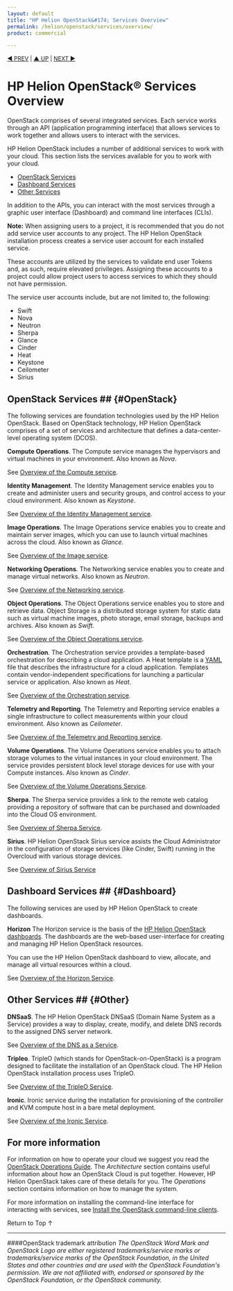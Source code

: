 ```yaml
---
layout: default
title: "HP Helion OpenStack&#174; Services Overview"
permalink: /helion/openstack/services/overview/
product: commercial

---
```

<!--PUBLISHED-->

<script>

function PageRefresh {
onLoad="window.refresh"
}

PageRefresh();

</script>


<p style="font-size: small;"> <a href="/helion/openstack/technical-overview/">&#9664; PREV</a> | <a href="/helion/openstack/">&#9650; UP</a> | <a href="/helion/openstack/support-matrix-beta/"> NEXT &#9654</a> </p>


# HP Helion OpenStack&reg; Services Overview #

OpenStack comprises of several integrated services. Each service works through an API (application programming interface) that allows services to work together and allows users to interact with the services.

HP Helion OpenStack includes a number of additional services to work with your cloud. This section lists the services available for you to work with your cloud.

- [OpenStack Services](#OpenStack)
- [Dashboard Services](#Dashboard)
- [Other Services](#Other)

In addition to the APIs, you can interact with the most services through a graphic user interface (Dashboard) and command line interfaces (CLIs).

**Note:** When assigning users to a project, it is recommended that you do not add service user accounts to any project. The HP Helion OpenStack installation process creates a service user account for each installed service. 

These accounts are utilized by the services to validate end user Tokens and, as such, require elevated privileges. 
Assigning these accounts to a project could allow project users to access services to which they should not have permission. 

The service user accounts include, but are not limited to, the following:

- Swift
- Nova
- Neutron
- Sherpa
- Glance
- Cinder
- Heat
- Keystone
- Ceilometer
- Sirius

## OpenStack Services ## {#OpenStack}

The following services are foundation technologies used by the HP Helion OpenStack. Based on OpenStack technology, HP Helion OpenStack comprises of a set of services and architecture that defines a data-center-level operating system (DCOS).

**Compute Operations**. The Compute service manages the hypervisors and virtual machines in your environment. Also known as *Nova*. 

See [Overview of the Compute service](/helion/openstack/services/compute/overview).

**Identity Management**. The Identity Management service enables you to create and administer users and security groups, and control access to your cloud environment. Also known as *Keystone*.

See [Overview of the Identity Management service](/helion/openstack/services/identity/overview).

**Image Operations**. The Image Operations service enables you to create and maintain server images, which you can use to launch virtual machines across the cloud. Also known as *Glance*.

See [Overview of the Image service](/helion/openstack/services/imaging/overview).

**Networking Operations**. The Networking service enables you to create and manage virtual networks. Also known as *Neutron*.

See [Overview of the Networking service](/helion/openstack/services/networking/overview).

**Object Operations**. The Object Operations service enables you to store and retrieve data. Object Storage is a distributed storage system for static data such as virtual machine images, photo storage, email storage, backups and archives. Also known as *Swift*.

See [Overview of the Object Operations service](/helion/openstack/services/object/overview).

**Orchestration**. The Orchestration service provides a template-based orchestration for describing a cloud application. A Heat template is a [YAML](http://www.yaml.org/) file that describes the infrastructure for a cloud application. Templates contain vendor-independent specifications for launching a particular service or application.  Also known as *Heat*.

See [Overview of the Orchestration service](/helion/openstack/services/orchestration/overview).

**Telemetry and Reporting**. The Telemetry and Reporting service enables a single infrastructure to collect measurements within your cloud environment.  Also known as *Ceilometer*.

See [Overview of the Telemetry and Reporting service](/helion/openstack/services/reporting/overview).

**Volume Operations**. The Volume Operations service enables you to attach storage volumes to the virtual instances in your cloud environment. The service provides persistent block level storage devices for use with your Compute instances. Also known as *Cinder*.

See [Overview of the Volume Operations Service](/helion/openstack/services/volume/overview).

**Sherpa**. The Sherpa service provides a link to the remote web catalog providing a repository of software that can be purchased and downloaded into the Cloud OS environment. 

See [Overview of Sherpa Service](/helion/openstack/services/sherpa/overview).

**Sirius**. HP Helion OpenStack Sirius service assists the Cloud Administrator in the configuration of storage services (like Cinder, Swift) running in the Overcloud with various storage devices.

See [Overview of Sirius Service](/helion/openstack/services/sirius/overview/)
## Dashboard Services ## {#Dashboard}

The following services are used by HP Helion OpenStack to create dashboards.

**Horizon** The Horizon service is the basis of the [HP Helion OpenStack dashboards](/helion/openstack/dashboard/how-works/). The dashboards are the web-based user-interface for creating and managing HP Helion OpenStack resources.

You can use the HP Helion OpenStack dashboard to view, allocate, and manage all virtual resources within a cloud. 

See [Overview of the Horizon Service](/helion/openstack/services/horizon/overview/).
<!-- Not in Commerical
**Loom**. The Loom service facilitates the comprehension and manipulation of complex systems using the Unity dashboard.

See [Overview of the Loom Service](/helion/openstack/services/loom/overview/).
-->
## Other Services ## {#Other}

**DNSaaS**. The HP Helion OpenStack DNSaaS (Domain Name System as a Service) provides a way to display, create, modify, and delete DNS records to the assigned DNS server network. 

See [Overview of the DNS as a Service](/helion/openstack/services/dns/overview/).

**Tripleo**. TripleO (which stands for OpenStack-on-OpenStack) is a program designed to facilitate the installation of an OpenStack cloud. The HP Helion OpenStack installation process uses TripleO.

See [Overview of the TripleO Service](/helion/openstack/services/tripleo/overview/).

**Ironic**. Ironic service during the installation for provisioning of the controller and KVM compute host in a bare metal deployment.

See [Overview of the Ironic Service](/helion/openstack/services/ironic/overview/).

## For more information ##

For information on how to operate your cloud we suggest you read the [OpenStack Operations Guide](http://docs.openstack.org/ops/). The *Architecture* section contains useful information about how an OpenStack Cloud is put together. However, HP Helion OpenStack takes care of these details for you. The *Operations* section contains information on how to manage the system.

For more information on installing the command-line interface for interacting with services, see [Install the OpenStack command-line clients](http://docs.openstack.org/user-guide/content/install_clients.html).


 <a href="#top" style="padding:14px 0px 14px 0px; text-decoration: none;"> Return to Top &#8593; </a>

----
####OpenStack trademark attribution
*The OpenStack Word Mark and OpenStack Logo are either registered trademarks/service marks or trademarks/service marks of the OpenStack Foundation, in the United States and other countries and are used with the OpenStack Foundation's permission. We are not affiliated with, endorsed or sponsored by the OpenStack Foundation, or the OpenStack community.*


<!-- Not in beta
Capability Tagging
The Capability Tagging service provides the ability to describe requirements and capabilities using a common ontology and to tag (or, assign) requirements and capabilities to cloud resources. Also known as Graffiti or Peer
/helion/openstack/services/peer/getting-started/

## Value-Add Services ##

The following services are 

**Eden**. The Eden framework is used to build all the HP Helion OpenStack services. It provides common functionality across all services. 

Eden also provides scalability and manageability around services and a way to view and control how those services are performing

- [Overview of the Eden service](/helion/openstack/services/eden/overview)

**Graffiti** The Graffiti service is a resource pool registry, which allows you to access your cloud environment. The Graffiti service allows for a hybrid cloud approach for sharing resources. For example, Graffiti enables you to use the HP Helion OpenStack environment in conjunction with your internal private cloud services. Also known as *Peer*.

- [Overview of the Graffiti service](/helion/openstack/services/peer/overview)

**Eve**. Provisioning, templates, build around templates
provisioning service allowing you to create templates and provision those templates for infrastructure. This allows to take advantage of the orchestration feature in HP Helion OpenStack and OpenStack. Eve can be used across multiple clouds
The Eve service is an infrastructure topology provisioning service. Eve allows you to provision TOSCA-based infrastructure topology designs 

- [Overview of the Eve service](/helion/openstack/services/eve/overview)

**Focus** Managing templates, binding documents, versioning. An internal service to manage the documents and templates. Versioning and document relationship is also a function provided by Focus.
the Topology Design Registry and Repository Service. Focus provides for persistent store and management of TOSCA-based templates.
- [Overview of the Compute service](/helion/openstack/services/focus/overview)

-->

